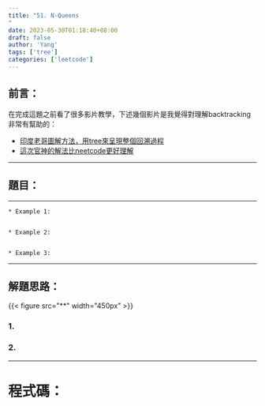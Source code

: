 ```yaml
---
title: "51. N-Queens
"
date: 2023-05-30T01:18:40+08:00
draft: false
author: 'Yang'
tags: ['tree']
categories: ['leetcode']
---
```

## 前言：
在完成這題之前看了很多影片教學，下述幾個影片是我覺得對理解backtracking非常有幫助的：
- [印度老哥圖解方法，用tree來呈現整個回溯過程](https://www.youtube.com/watch?v=xouin83ebxE&t=788s)
- [這次官神的解法比neetcode更好理解](https://www.youtube.com/watch?v=THVq1m8pZLI)

---

## 題目：

** **

```
* Example 1:


* Example 2:


* Example 3:

```

---

## 解題思路：
{{< figure src="**" width="450px" >}}



### 1. 


### 2. 



---

# 程式碼：

```

```


